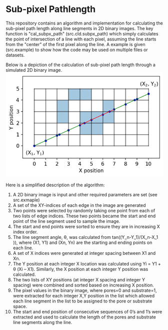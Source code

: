 
# Sub-pixel Pathlength

This repository contains an algorithm and implementation for calculating the sub-pixel path length along line segments in 2D binary images. 
The key function is "cal_subpx_path" (src.cld.subpx_path) which simply calculates the point of intersection of a line with each pixel, assuming the line starts from the "center" of the first pixel along the line. A example is given (src.example) to show how the code may be used on multiple files or datasets.  

Below is a depiction of the calculation of sub-pixel path length through a simulated 2D binary image. 
![Sub-pixel path length example](Picture1.png)

Here is a simplified description of the algorithm:  
1. A 2D binary image is input and other required parameters are set (see src.exmaple)
2. A set of the XY-indices of each edge in the image are generated
3. Two points were selected by randomly taking one point from each of two lists of edge indices. These two points became the start and end point of the line segment used to sample the image. 
4. The start and end points were sorted to ensure they are in increasing X index order.
5. The line segment angle, θ, was calculated from tan⁡((Y_n-Y_1)/(X_n-X_1 )), where (X1, Y1) and (Xn, Yn) are the starting and ending points on each line. 
6. A set of X indices were generated at integer spacing between X1 and Xn. 
7. The Y position at each integer X location was calculated using Yi = Y1 + θ (Xi – X1). Similarly, the X position at each integer Y position was calculated. 
8. The two lists of XY positions (at integer X spacing and integer Y spacing) were combined and sorted based on increasing X position. 
9. The pixel values in the binary image, where pores=0 and substrate=1, were extracted for each integer X,Y position in the list which allowed each line segment in the list to be assigned to the pore or substrate space. 
10. The start and end position of consecutive sequences of 0’s and 1’s were extracted and used to calculate the length of the pores and substrate line segments along the line. 





